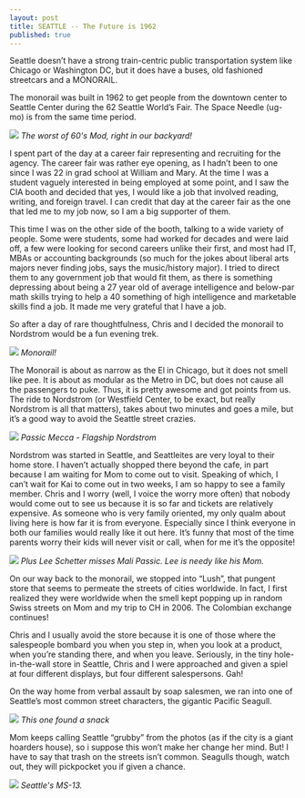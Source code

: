 ```yaml
---
layout: post
title: SEATTLE -- The Future is 1962
published: true
---
```


Seattle doesn’t have a strong train-centric public transportation system like Chicago or Washington DC, but it does have a buses, old fashioned streetcars and a MONORAIL.

The monorail was built in 1962 to get people from the downtown center to Seattle Center during the 62 Seattle World’s Fair. The Space Needle (ug-mo) is from the same time period.

![](https://s3.amazonaws.com/orcatown/p1000204.jpg)
*The worst of 60's Mod, right in our backyard!*

I spent part of the day at a career fair representing and recruiting for the agency. The career fair was rather eye opening, as I hadn’t been to one since I was 22 in grad school at William and Mary. At the time I was a student vaguely interested in being employed at some point, and I saw the CIA booth and decided that yes, I would like a job that involved reading, writing, and foreign travel.   I can credit that day at the career fair as the one that led me to my job now, so I am a big supporter of them.

This time I was on the other side of the booth, talking to a wide variety of people. Some were students, some had worked for decades and were laid off, a few were looking for second careers unlike their first, and most had IT, MBAs or accounting backgrounds (so much for the jokes about liberal arts majors never finding jobs, says the music/history major). I tried to direct them to any government job that would fit them, as there is something depressing about being a 27 year old of average intelligence and below-par math skills trying to help a 40 something of high intelligence and marketable skills find a job.  It made me very grateful that I have a job.

So after a day of rare thoughtfulness, Chris and I decided the monorail to Nordstrom would be a fun evening trek.

![](https://s3.amazonaws.com/orcatown/p1000198.jpg)
*Monorail!*

The Monorail is about as narrow as the El in Chicago, but it does not smell like pee. It is about as modular as the Metro in DC, but does not cause all the passengers to puke. Thus, it is pretty awesome and got points from us. The ride to Nordstrom (or Westfield Center, to be exact, but really Nordstrom is all that matters), takes about two minutes and goes a mile, but it’s a good way to avoid the Seattle street crazies.

![](https://s3.amazonaws.com/orcatown/p1000201.jpg)
*Passic Mecca - Flagship Nordstrom*

Nordstrom was started in Seattle, and Seattleites are very loyal to their home store. I haven’t actually shopped there beyond the cafe, in part because I am waiting for Mom to come out to visit. Speaking of which, I can’t wait for Kai to come out in two weeks, I am so happy to see a family member. Chris and I worry (well, I voice the worry more often) that nobody would come out to see us because it is so far and tickets are relatively expensive.  As someone who is very family oriented, my only qualm about living here is how far it is from everyone.  Especially since I think everyone in both our families would really like it out here. It’s funny that most of the time parents worry their kids will never visit or call, when for me it’s the opposite!

![](https://s3.amazonaws.com/orcatown/p1000048.jpg)
*Plus Lee Schetter misses Mali Passic. Lee is needy like his Mom.*

On our way back to the monorail, we stopped into “Lush”, that pungent store that seems to permeate the streets of cities worldwide. In fact, I first realized they were worldwide when the smell kept popping up in random Swiss streets on Mom and my trip to CH in 2006.  The Colombian exchange continues!

Chris and I usually avoid the store because it is one of those where the salespeople bombard you when you step in, when you look at a product, when you’re standing there, and when you leave. Seriously, in the tiny hole-in-the-wall store in Seattle, Chris and I were approached and given a spiel at four different displays, but four different salespersons. Gah!

On the way home from verbal assault by soap salesmen, we ran into one of Seattle’s most common street characters, the gigantic Pacific Seagull.

![](https://s3.amazonaws.com/orcatown/p1000206.jpg)
*This one found a snack*

Mom keeps calling Seattle “grubby” from the photos (as if the city is a giant hoarders house), so i suppose this won’t make her change her mind. But! I have to say that trash on the streets isn’t common. Seagulls though, watch out, they will pickpocket you if given a chance.

![](https://s3.amazonaws.com/orcatown/p1000205.jpg)
*Seattle's MS-13.*
